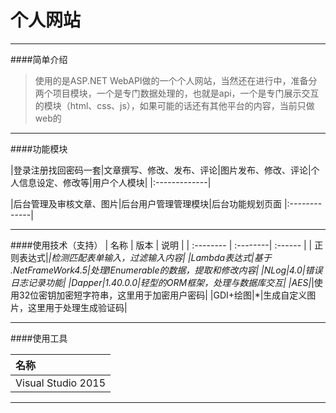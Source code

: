 个人网站
========
----
####简单介绍
>使用的是ASP.NET WebAPI做的一个个人网站，当然还在进行中，准备分两个项目模块，一个是专门数据处理的，也就是api，一个是专门展示交互的模块（html、css、js），如果可能的话还有其他平台的内容，当前只做web的



-----------
####功能模块

|登录注册找回密码一套|文章撰写、修改、发布、评论|图片发布、修改、评论|个人信息设定、修改等|用户个人模块|
|:-------------|

|后台管理及审核文章、图片|后台用户管理管理模块|后台功能规划页面
|:-------------|


--------
####使用技术（支持）
| 名称     |  版本   |   说明  |
| :-------- | :--------| :------ |
| 正则表达式|*|检测匹配表单输入，过滤输入内容|
|Lambda表达式|基于 .NetFrameWork4.5|处理IEnumerable的数据，提取和修改内容|
|NLog|4.0|错误日志记录功能|
|Dapper|1.40.0.0|轻型的ORM框架，处理与数据库交互|
|AES|*|使用32位密钥加密短字符串，这里用于加密用户密码|
|GDI+绘图|*|生成自定义图片，这里用于处理生成验证码|


------
####使用工具

|名称|
|:----|
|Visual Studio 2015|


------



